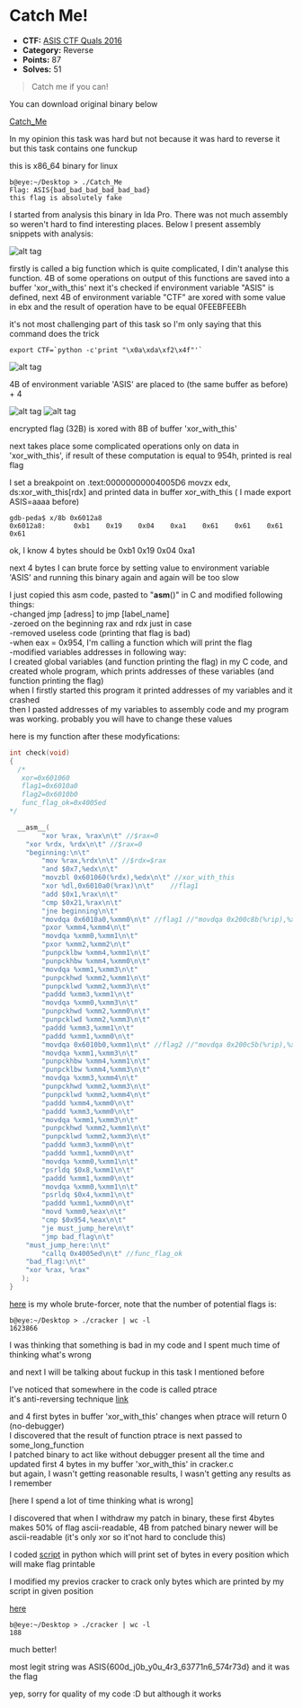 Catch Me!
========

* **CTF:** [ASIS CTF Quals 2016](https://asis-ctf.ir/)
* **Category:** Reverse
* **Points:** 87
* **Solves:** 51

> Catch me if you can!

You can download original binary below

[Catch_Me](Catch_Me)

In my opinion this task was hard but not because it was hard to reverse it but this task contains one funckup  

this is x86_64 binary for linux

```
b@eye:~/Desktop > ./Catch_Me
Flag: ASIS{bad_bad_bad_bad_bad_bad}
this flag is absolutely fake
```

I started from analysis this binary in Ida Pro. There was not much assembly so weren't hard to find interesting places. Below I present assembly snippets with analysis:  

![alt tag](asm1.png)

firstly is called a big function which is quite complicated, I din't analyse this function. 4B of some operations on output of this functions are saved into a buffer 'xor_with_this'
next it's checked if environment variable "ASIS" is defined, next 4B of environment variable "CTF" are xored with some value in ebx
and the result of operation have to be equal 0FEEBFEEBh

it's not most challenging part of this task so I'm only saying that this command does the trick

```
export CTF=`python -c'print "\x0a\xda\xf2\x4f"'`
```

![alt tag](asm2.png)

4B of environment variable 'ASIS' are placed to (the same buffer as before) + 4  

![alt tag](asm3.png)
![alt tag](asm4.png)

encrypted flag (32B) is xored with 8B of buffer 'xor_with_this'

next takes place some complicated operations only on data in 'xor_with_this', if result of these computation is equal to 954h, printed is real flag


I set a breakpoint on .text:00000000004005D6                 movzx   edx, ds:xor_with_this[rdx] and printed data in buffer xor_with_this ( I made export ASIS=aaaa before)

```
gdb-peda$ x/8b 0x6012a8
0x6012a8:       0xb1    0x19    0x04    0xa1    0x61    0x61    0x61    0x61
```

ok, I know 4 bytes should be 0xb1    0x19    0x04    0xa1

next 4 bytes I can brute force by setting value to environment variable 'ASIS' and running this binary again and again will be too slow

I just copied this asm code, pasted to "__asm__()" in C and modified following things:  
-changed jmp [adress] to jmp [label_name]  
-zeroed on the beginning rax and rdx just in case  
-removed useless code (printing that flag is bad)  
-when eax = 0x954, I'm calling a function which will print the flag  
-modified variables addresses in following way:  
I created global variables (and function printing the flag) in my C code, and created whole program, which prints addresses of these variables (and function printing the flag)  
when I firstly started this program it printed addresses of my variables and it crashed  
then I pasted addresses of my variables to assembly code and my program was working. probably you will have to change these values  

here is my function after these modyfications:  

```C
int check(void)
{ 
  /*
   xor=0x601060
   flag1=0x6010a0
   flag2=0x6010b0
   func_flag_ok=0x4005ed
*/

  __asm__(
        "xor %rax, %rax\n\t" //$rax=0
	"xor %rdx, %rdx\n\t" //$rax=0
	"beginning:\n\t"
        "mov %rax,%rdx\n\t" //$rdx=$rax
        "and $0x7,%edx\n\t" 
        "movzbl 0x601060(%rdx),%edx\n\t" //xor_with_this
        "xor %dl,0x6010a0(%rax)\n\t"    //flag1
        "add $0x1,%rax\n\t"
        "cmp $0x21,%rax\n\t"
        "jne beginning\n\t"
        "movdqa 0x6010a0,%xmm0\n\t" //flag1 //"movdqa 0x200c8b(%rip),%xmm0 # 0x601280\n\t"
        "pxor %xmm4,%xmm4\n\t"
        "movdqa %xmm0,%xmm1\n\t"
        "pxor %xmm2,%xmm2\n\t"
        "punpcklbw %xmm4,%xmm1\n\t"
        "punpckhbw %xmm4,%xmm0\n\t"
        "movdqa %xmm1,%xmm3\n\t"
        "punpckhwd %xmm2,%xmm1\n\t"
        "punpcklwd %xmm2,%xmm3\n\t"
        "paddd %xmm3,%xmm1\n\t"
        "movdqa %xmm0,%xmm3\n\t"
        "punpckhwd %xmm2,%xmm0\n\t"
        "punpcklwd %xmm2,%xmm3\n\t"
        "paddd %xmm3,%xmm1\n\t"
        "paddd %xmm1,%xmm0\n\t"
        "movdqa 0x6010b0,%xmm1\n\t" //flag2 //"movdqa 0x200c5b(%rip),%xmm1 # 0x601290\n\t"
        "movdqa %xmm1,%xmm3\n\t"
        "punpckhbw %xmm4,%xmm1\n\t"
        "punpcklbw %xmm4,%xmm3\n\t"
        "movdqa %xmm3,%xmm4\n\t"
        "punpckhwd %xmm2,%xmm3\n\t"
        "punpcklwd %xmm2,%xmm4\n\t"
        "paddd %xmm4,%xmm0\n\t"
        "paddd %xmm3,%xmm0\n\t"
        "movdqa %xmm1,%xmm3\n\t"
        "punpckhwd %xmm2,%xmm1\n\t"
        "punpcklwd %xmm2,%xmm3\n\t"
        "paddd %xmm3,%xmm0\n\t"
        "paddd %xmm1,%xmm0\n\t"
        "movdqa %xmm0,%xmm1\n\t"
        "psrldq $0x8,%xmm1\n\t"
        "paddd %xmm1,%xmm0\n\t"
        "movdqa %xmm0,%xmm1\n\t"
        "psrldq $0x4,%xmm1\n\t"
        "paddd %xmm1,%xmm0\n\t"
        "movd %xmm0,%eax\n\t"
        "cmp $0x954,%eax\n\t"
        "je must_jump_here\n\t"
        "jmp bad_flag\n\t"
	"must_jump_here:\n\t"
        "callq 0x4005ed\n\t" //func_flag_ok
	"bad_flag:\n\t"
	"xor %rax, %rax"
   );
}
```

[here](cracker1.c) is my whole brute-forcer, note that the number of potential flags is:  

```
b@eye:~/Desktop > ./cracker | wc -l
1623866
```

I was thinking that something is bad in my code and I spent much time of thinking what's wrong  

and next I will be talking about fuckup in this task I mentioned before  

I've noticed that somewhere in the code is called ptrace  
it's anti-reversing technique [link](https://xorl.wordpress.com/2009/01/01/quick-anti-debugging-trick-for-gdb/)  

and 4 first bytes in buffer 'xor_with_this' changes when ptrace will return 0 (no-debugger)  
I discovered that the result of function ptrace is next passed to some_long_function  
I patched binary to act like without debugger present all the time and updated first 4 bytes in my buffer 'xor_with_this' in cracker.c  
but again, I wasn't getting reasonable results, I wasn't getting any results as I remember  

[here I spend a lot of time thinking what is wrong]  

I discovered that when I withdraw my patch in binary, these first 4bytes makes 50% of flag ascii-readable, 4B from patched binary newer will be ascii-readable (it's only xor so it'not hard to conclude this)  

I coded [script](cracker.py) in python which will print set of bytes in every position which will make flag printable  

I modified my previos cracker to crack only bytes which are printed by my script in given position  

[here](cracker2.c)  

```
b@eye:~/Desktop > ./cracker | wc -l
188
```

much better!  

most legit string was ASIS{600d_j0b_y0u_4r3_63771n6_574r73d} and it was the flag  

yep, sorry for quality of my code :D but although it works  